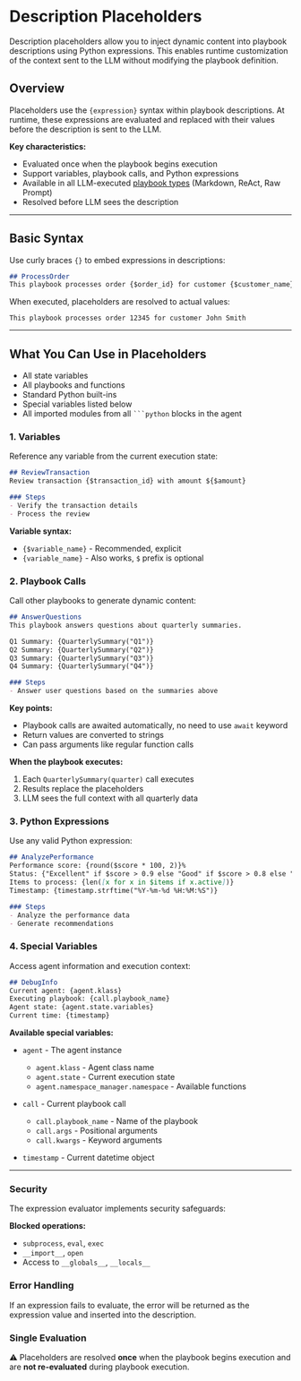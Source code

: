 # Description Placeholders

Description placeholders allow you to inject dynamic content into playbook descriptions using Python expressions. This enables runtime customization of the context sent to the LLM without modifying the playbook definition.

## Overview

Placeholders use the `{expression}` syntax within playbook descriptions. At runtime, these expressions are evaluated and replaced with their values before the description is sent to the LLM.

**Key characteristics:**

- Evaluated once when the playbook begins execution
- Support variables, playbook calls, and Python expressions
- Available in all LLM-executed [playbook types](./playbook-types.md) (Markdown, ReAct, Raw Prompt)
- Resolved before LLM sees the description

---

## Basic Syntax

Use curly braces `{}` to embed expressions in descriptions:

```markdown
## ProcessOrder
This playbook processes order {$order_id} for customer {$customer_name}
```

When executed, placeholders are resolved to actual values:

```
This playbook processes order 12345 for customer John Smith
```

---

## What You Can Use in Placeholders

- All state variables
- All playbooks and functions
- Standard Python built-ins
- Special variables listed below
- All imported modules from all ` ```python ` blocks in the agent


### 1. Variables

Reference any variable from the current execution state:

```markdown title="Variable placeholder example"
## ReviewTransaction
Review transaction {$transaction_id} with amount ${$amount}

### Steps
- Verify the transaction details
- Process the review
```

**Variable syntax:**

- `{$variable_name}` - Recommended, explicit
- `{variable_name}` - Also works, `$` prefix is optional

### 2. Playbook Calls

Call other playbooks to generate dynamic content:

```markdown title="Calling other playbooks example"
## AnswerQuestions
This playbook answers questions about quarterly summaries.

Q1 Summary: {QuarterlySummary("Q1")}
Q2 Summary: {QuarterlySummary("Q2")}
Q3 Summary: {QuarterlySummary("Q3")}
Q4 Summary: {QuarterlySummary("Q4")}

### Steps
- Answer user questions based on the summaries above
```

**Key points:**

- Playbook calls are awaited automatically, no need to use `await` keyword
- Return values are converted to strings
- Can pass arguments like regular function calls

**When the playbook executes:**

1. Each `QuarterlySummary(quarter)` call executes
2. Results replace the placeholders
3. LLM sees the full context with all quarterly data

### 3. Python Expressions

Use any valid Python expression:

```markdown title="Python expression example"
## AnalyzePerformance
Performance score: {round($score * 100, 2)}%
Status: {"Excellent" if $score > 0.9 else "Good" if $score > 0.8 else "Needs Improvement"}
Items to process: {len([x for x in $items if x.active])}
Timestamp: {timestamp.strftime("%Y-%m-%d %H:%M:%S")}

### Steps
- Analyze the performance data
- Generate recommendations
```

### 4. Special Variables

Access agent information and execution context:

```markdown
## DebugInfo
Current agent: {agent.klass}
Executing playbook: {call.playbook_name}
Agent state: {agent.state.variables}
Current time: {timestamp}
```

**Available special variables:**

- `agent` - The agent instance

    - `agent.klass` - Agent class name
    - `agent.state` - Current execution state
    - `agent.namespace_manager.namespace` - Available functions

- `call` - Current playbook call

    - `call.playbook_name` - Name of the playbook
    - `call.args` - Positional arguments
    - `call.kwargs` - Keyword arguments

- `timestamp` - Current datetime object

---

### Security

The expression evaluator implements security safeguards:

**Blocked operations:**

- `subprocess`, `eval`, `exec`
- `__import__`, `open`
- Access to `__globals__`, `__locals__`

### Error Handling

If an expression fails to evaluate, the error will be returned as the expression value and inserted into the description.


### Single Evaluation

:warning: Placeholders are resolved **once** when the playbook begins execution and are **not re-evaluated** during playbook execution.
